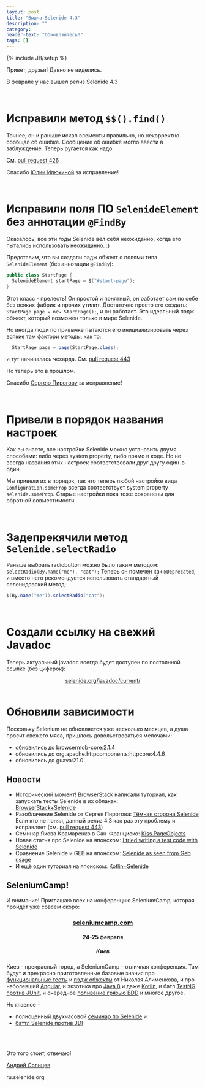 ```yaml
---
layout: post
title: "Вышла Selenide 4.3"
description: ""
category:
header-text: "Обновляйтесь!"
tags: []
---
```

{% include JB/setup %}
 
Привет, друзья!
Давно не виделись.

В феврале у нас вышел релиз Selenide 4.3

<br/>

# Исправили метод `$$().find()`

Точнее, он и раньше искал элементы правильно, но некорректно сообщал об ошибке.
Сообщение об ошибке могло ввести в заблуждение.
Теперь ругается как надо. 

См. [pull request 426](https://github.com/codeborne/selenide/pull/426)

Спасибо [Юлии Илюхиной](https://github.com/juliaviluhina) за исправление!

<br/>

# Исправили поля ПО `SelenideElement` без аннотации `@FindBy`

Оказалось, все эти годы Selenide вёл себя неожиданно, когда его пытались использовать неожиданно. :)

Представим, что вы создали пэдж обжект с полями типа `SelenideElement` (без аннотации `@FindBy`):

```java
public class StartPage {
  SelenideElement startPage = $("#start-page");
}
```

Этот класс - прелесть! Он простой и понятный, он работает сам по себе без всяких фабрик и прочих утилит.
Достаточно просто его создать: `StartPage page = new StartPage();`, и он работает. 
Это идеальный пэдж обжект, который возможен только в мире Selenide. 

Но иногда люди по привычке пытаются его инициализировать через всякие там фактори методы, как то:

```java
  StartPage page = page(StartPage.class);
```

и тут начиналась чехарда. См. [pull request 443](https://github.com/codeborne/selenide/pull/443) 

Но теперь это в прошлом. 

Спасибо [Сергею Пирогову](https://github.com/SergeyPirogov) за исправление!

<br/>

# Привели в порядок названия настроек

Как вы знаете, все настройки Selenide можно установить двумя способами: либо через system property, либо прямо в коде. 
Но не всегда названия этих настроек соответствовали друг другу один-в-один.
 
Мы привели их в порядок, так что теперь любой настройке вида `Configuration.someProp` всегда соответствует system property
`selenide.someProp`. Старые настройки пока тоже сохранены для обратной совместимости. 

<br/>

# Задепрекячили метод `Selenide.selectRadio`

Раньше выбрать radiobutton можно было таким методом: `selectRadio(By.name("me"), "cat");`
Теперь он помечен как `@Deprecated`, и вместо него рекомендуется использовать стандартный селенидовский метод:

```java
$(By.name("me")).selectRadio("cat");
```

<br/>

# Создали ссылку на свежий Javadoc

Теперь актуальный javadoc всегда будет доступен по постоянной ссылке (без циферок):

<center>
  <a href="https://selenide.org/javadoc/current/">selenide.org/javadoc/current/</a>
</center>

<br/>

# Обновили зависимости

Поскольку Selenium не обновляется уже несколько месяцев, а душа просит свежего мяса,
пришлось довольствоваться мелочами: 

* обновились до browsermob-core:2.1.4
* обновились до org.apache.httpcomponents:httpcore:4.4.6
* обновились до guava:21.0

## Новости 

* Исторический момент! BrowserStack написали туториал, как запускать тесты Selenide в их облаках:  
  [BrowserStack+Selenide](https://www.browserstack.com/automate/selenide)
* Разоблачение Selenide от Сергея Пирогова: 
  [Тёмная сторона Selenide](http://automation-remarks.com/2016/selenide-shadow-sides/index.html) 
  <br/> Если кто не понял, данный релиз 4.3 как раз эту проблему и исправляет (см. [pull request 443](https://github.com/codeborne/selenide/pull/443))
* Семинар Якова Крамаренко в Сан-Франциско: [Kiss PageObjects](http://www.slideshare.net/yashaka/kiss-pageobjects-012017)
* Новая статья про Selenide на японском: 
  [I tried writing a test code with Selenide](http://qiita.com/nyakome/items/207daf3050809c269e8e)
* Сравнение Selenide и GEB на японском: 
  [Selenide as seen from Geb usage](http://qiita.com/PoohSunny/items/8641f24fa22e5b3beb16)
* И ещё один туториал на японском: [Kotlin+Selenide](http://naruto-io.hatenablog.com/entry/2017/01/15/205751)

## SeleniumCamp!

И внимание! Приглашаю всех на конференцию SeleniumCamp, которая пройдёт уже совсем скоро:

<center>
  <h3><a href="http://seleniumcamp.com/" target="_blank">seleniumcamp.com</a></h3>
  <h4>24-25 февраля</h4>
  <h5>Киев</h5>
</center>

Киев - прекрасный город, а SeleniumCamp - отличная конференция. 
Там будут и прекрасно приготовленные базовые знания про [функциональные тесты](http://seleniumcamp.com/talk/start-writing-good-functional-tests-in-java-with-webdriver/) 
и [пэдж обжекты](http://seleniumcamp.com/talk/everything-you-want-to-know-about-page-object-design-pattern/) от Николая Алименкова,
и про наболевший [Angular](http://seleniumcamp.com/talk/protractor-framework-how-to-make-stable-e2e-tests-for-angular-applications/),
 и экзотика про [Java 8](http://seleniumcamp.com/talk/how-java-8-can-simplify-test-automation/) и 
 даже [Kotlin](http://seleniumcamp.com/talk/excuse-me-sir-do-you-have-a-moment-to-talk-about-tests-in-kotlin/), 
 и батл [TestNG против JUnit](http://seleniumcamp.com/talk/testng-vs-junit-5-battle/), и 
 очередное [поливание грязью BDD](http://seleniumcamp.com/talk/better-bullshit-driven-development/) и многое другое.

Но главное - 

* полноценный двухчасовой [семинар по Selenide](http://seleniumcamp.com/talk/selenide101-getting-up-and-running-with-real-web-tests/) и 
* [баттл Selenide против JDI](http://seleniumcamp.com/talk/qa-livecoding-battle-typed-element-framework-jdi-vs-untyped-elements-framework-selenide/)

<br/>
<br/>

Это того стоит, отвечаю!

[Андрей Солнцев](http://asolntsev.github.io/)

ru.selenide.org

